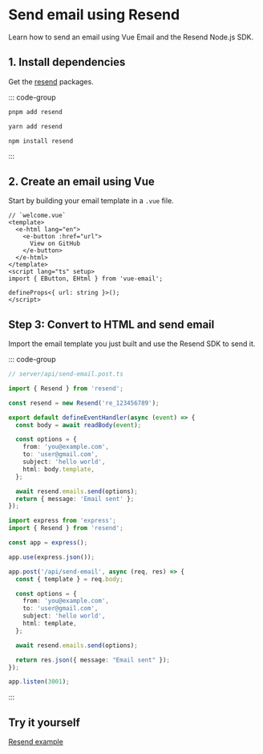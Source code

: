 # Send email using Resend
Learn how to send an email using Vue Email and the Resend Node.js SDK.


## 1. Install dependencies

Get the [resend](https://www.npmjs.com/package/resend) packages.

::: code-group
  ```bash [pnpm]
  pnpm add resend
  ```
  ```bash [yarn]
  yarn add resend
  ```
  ```bash [npm]
  npm install resend
  ```
:::


## 2. Create an email using Vue

Start by building your email template in a `.vue` file.


```vue
// `welcome.vue`
<template>
  <e-html lang="en">
    <e-button :href="url">
      View on GitHub
    </e-button>
  </e-html>
</template>
<script lang="ts" setup>
import { EButton, EHtml } from 'vue-email';

defineProps<{ url: string }>();
</script>
```

## Step 3: Convert to HTML and send email

Import the email template you just built and use the Resend SDK to send it.

::: code-group

```ts [Nuxt 3]
// server/api/send-email.post.ts

import { Resend } from 'resend';

const resend = new Resend('re_123456789');

export default defineEventHandler(async (event) => {
  const body = await readBody(event);

  const options = {
    from: 'you@example.com',
    to: 'user@gmail.com',
    subject: 'hello world',
    html: body.template,
  };

  await resend.emails.send(options);
  return { message: 'Email sent' };
});
```

```ts [NodeJs]
import express from 'express';
import { Resend } from 'resend';

const app = express();

app.use(express.json());

app.post('/api/send-email', async (req, res) => {
  const { template } = req.body;

  const options = {
    from: 'you@example.com',
    to: 'user@gmail.com',
    subject: 'hello world',
    html: template,
  };

  await resend.emails.send(options);

  return res.json({ message: "Email sent" });
});

app.listen(3001);
```

:::

## Try it yourself

[Resend example](https://github.com/Dave136/vue-email)
